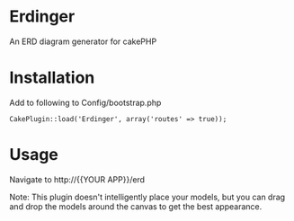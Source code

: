 Erdinger
========

An ERD diagram generator for cakePHP


Installation
============

Add to following to Config/bootstrap.php

`CakePlugin::load('Erdinger', array('routes' => true));`


Usage
=====

Navigate to http://{{YOUR APP}}/erd

Note: This plugin doesn't intelligently place your models, 
but you can drag and drop the models around the canvas to get the best appearance.
